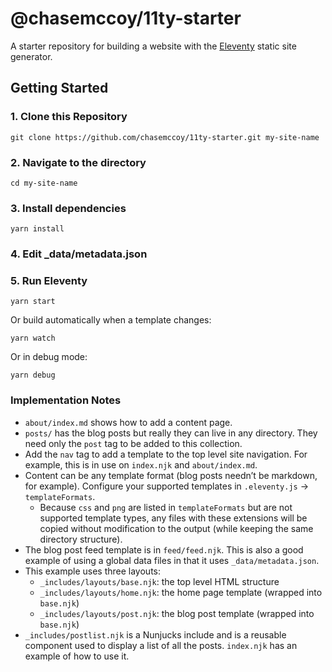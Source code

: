 # @chasemccoy/11ty-starter

A starter repository for building a website with the [Eleventy](https://github.com/11ty/eleventy) static site generator.

## Getting Started

### 1. Clone this Repository

```
git clone https://github.com/chasemccoy/11ty-starter.git my-site-name
```

### 2. Navigate to the directory

```
cd my-site-name
```

### 3. Install dependencies

```
yarn install
```

### 4. Edit _data/metadata.json

### 5. Run Eleventy

```
yarn start
```

Or build automatically when a template changes:

```
yarn watch
```

Or in debug mode:

```
yarn debug
```

### Implementation Notes

* `about/index.md` shows how to add a content page.
* `posts/` has the blog posts but really they can live in any directory. They need only the `post` tag to be added to this collection.
* Add the `nav` tag to add a template to the top level site navigation. For example, this is in use on `index.njk` and `about/index.md`.
* Content can be any template format (blog posts needn’t be markdown, for example). Configure your supported templates in `.eleventy.js` -> `templateFormats`.
	* Because `css` and `png` are listed in `templateFormats` but are not supported template types, any files with these extensions will be copied without modification to the output (while keeping the same directory structure).
* The blog post feed template is in `feed/feed.njk`. This is also a good example of using a global data files in that it uses `_data/metadata.json`.
* This example uses three layouts:
  * `_includes/layouts/base.njk`: the top level HTML structure
  * `_includes/layouts/home.njk`: the home page template (wrapped into `base.njk`)
  * `_includes/layouts/post.njk`: the blog post template (wrapped into `base.njk`)
* `_includes/postlist.njk` is a Nunjucks include and is a reusable component used to display a list of all the posts. `index.njk` has an example of how to use it.
